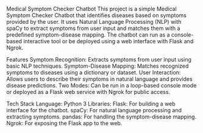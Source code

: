 Medical Symptom Checker Chatbot
This project is a simple Medical Symptom Checker Chatbot that identifies diseases based on symptoms provided by the user. It uses Natural Language Processing (NLP) with spaCy to extract symptoms from user input and matches them with a predefined symptom-disease mapping. The chatbot can run as a console-based interactive tool or be deployed using a web interface with Flask and Ngrok.

Features
Symptom Recognition: Extracts symptoms from user input using basic NLP techniques.
Symptom-Disease Mapping: Matches recognized symptoms to diseases using a dictionary or dataset.
User Interaction: Allows users to describe their symptoms in natural language and provides disease predictions.
Two Modes: Can be run in a loop-based console mode or deployed as a Flask web service with Ngrok for public access.

Tech Stack
Language: Python 3
Libraries:
Flask: For building a web interface for the chatbot.
spaCy: For natural language processing and extracting symptoms.
pandas: For handling the symptom-disease mapping.
Ngrok: For exposing the Flask app to the web.
